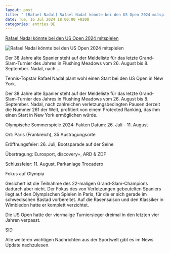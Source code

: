 ```yaml
---
layout: post
title: " [Rafael Nadal] Rafael Nadal könnte bei den US Open 2024 mitspielen"
date: Tue, 16 Jul 2024 18:00:00 +0200
categories: entries DE
---
```

[Rafael Nadal könnte bei den US Open 2024 mitspielen](https://sport.sky.de/tennis/artikel/rafael-nadal-koennte-bei-den-us-open-2024-mitspielen/13179197/34240)

![Rafael Nadal könnte bei den US Open 2024 mitspielen](https://e6.365dm.de/24/07/1600x900/skysport_de-nadal-tennis_6628758.jpg?20240717095722)

Der 38 Jahre alte Spanier steht auf der Meldeliste für das letzte Grand-Slam-Turnier des Jahres in Flushing Meadows vom 26. August bis 8. September. Nadal, nach ...

Tennis-Topstar Rafael Nadal plant wohl einen Start bei den US Open in New York.

Der 38 Jahre alte Spanier steht auf der Meldeliste für das letzte Grand-Slam-Turnier des Jahres in Flushing Meadows vom 26. August bis 8. September. Nadal, nach zahlreichen verletzungsbedingten Pausen derzeit die Nummer 261 der Welt, profitiert von einem Protected Ranking, das ihm einen Start in New York ermöglichen würde.

Olympische Sommerspiele 2024: Fakten Datum: 26. Juli - 11. August

Ort: Paris (Frankreich), 35 Austragungsorte

Eröffnungsfeier: 26. Juli, Bootsparade auf der Seine

Übertragung: Eurosport, discovery+, ARD & ZDF

Schlussfeier: 11. August, Parkanlage Trocadero

Fokus auf Olympia

Gesichert ist die Teilnahme des 22-maligen Grand-Slam-Champions dadurch aber nicht. Der Fokus des von Verletzungen gebeutelten Spaniers liegt auf den Olympischen Spielen in Paris, für die er sich gerade im schwedischen Bastad vorbereitet. Auf die Rasensaison und den Klassiker in Wimbledon hatte er komplett verzichtet.

Die US Open hatte der viermalige Turniersieger dreimal in den letzten vier Jahren verpasst.

SID

Alle weiteren wichtigen Nachrichten aus der Sportwelt gibt es im News Update nachzulesen.

